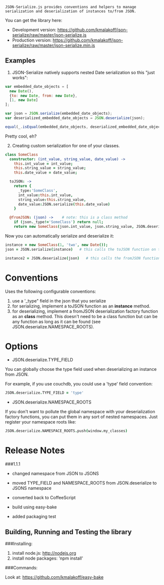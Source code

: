 ````
JSON-Serialize.js provides conventions and helpers to manage serialization and deserialization of instances to/from JSON.
````

You can get the library here:

* Development version: https://github.com/kmalakoff/json-serialize/raw/master/json-serialize.js
* Production version: https://github.com/kmalakoff/json-serialize/raw/master/json-serialize.min.js

Examples
--------

1) JSON-Serialize natively supports nested Date serialization so this "just works":

```javascript
var embedded_date_objects = [
  new Date(),
  {to: new Date, from: new Date},
  [1, new Date]
];

var json = JSON.serialize(embedded_date_objects);
var deserialized_embedded_date_objects = JSON.deserialize(json);

equal(_.isEqual(embedded_date_objects, deserialized_embedded_date_objects), true, 'the nested dates were deserialized automatically')
```

Pretty cool, eh?

2) Creating custom serialization for one of your classes.

```coffeescript
class SomeClass
  constructor: (int_value, string_value, date_value) ->
    this.int_value = int_value;
    this.string_value = string_value;
    this.date_value = date_value;

  toJSON: ->
    return {
      _type:'SomeClass',
      int_value:this.int_value,
      string_value:this.string_value,
      date_value:JSON.serialize(this.date_value)
    }

  @fromJSON: (json) ->    # note: this is a class method
    if (json._type!='SomeClass') return null;
    return new SomeClass(json.int_value, json.string_value, JSON.deserialize(json.date_value));
```

Now you can automatically serialize and deserialize it:

```coffeescript
instance = new SomeClass(1, 'two', new Date());
json = JSON.serialize(instance)   # this calls the toJSON function on the instance

instance2 = JSON.deserialize(json)   # this calls the fromJSON function on the class (you need to make sure the constructor can be found)
```

# Conventions

Uses the following configurable conventions:

1. use a '_type" field in the json that you serialize
2. for serializing, implement a toJSON function as an **instance** method.
3. for deserializing, implement a fromJSON deserialization factory function as an **class** method. This doesn't need to be a class function but can be any function as long as it can be found (see JSON.deserialize.NAMESPACE_ROOTS).

# Options

* JSON.deserialize.TYPE_FIELD

You can globally choose the type field used when deserializing an instance from JSON.

For example, if you use couchdb, you could use a 'type' field convention:

```coffeescript
JSON.deserialize.TYPE_FIELD = 'type'
```

* JSON.deserialize.NAMESPACE_ROOTS

If you don't want to pollute the global namespace with your deserialization factory functions, you can put them in any sort of nested namespaces. Just register your namespace roots like:

```coffeescript
JSON.deserialize.NAMESPACE_ROOTS.push(window.my_classes)
```

# Release Notes

###1.1.1

- changed namespace from JSON to JSONS

- moved TYPE_FIELD and NAMESPACE_ROOTS from JSON.deserialize to JSONS namespace

- converted back to CoffeeScript

- build using easy-bake

- added packaging test

Building, Running and Testing the library
-----------------------

###Installing:

1. install node.js: http://nodejs.org
2. install node packages: 'npm install'

###Commands:

Look at: https://github.com/kmalakoff/easy-bake
